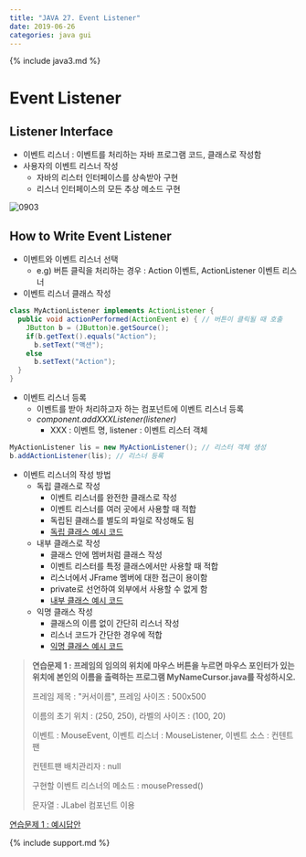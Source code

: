 ```yaml
---
title: "JAVA 27. Event Listener"
date: 2019-06-26
categories: java gui
---
```


{% include java3.md %}

# Event Listener

## Listener Interface

* 이벤트 리스너 : 이벤트를 처리하는 자바 프로그램 코드, 클래스로 작성함
* 사용자의 이벤트 리스너 작성
  * 자바의 리스터 인터페이스를 상속받아 구현
  * 리스너 인터페이스의 모든 추상 메소드 구현
  
![0903](https://user-images.githubusercontent.com/26007107/60154513-80e03c80-9822-11e9-9a39-778588c68d44.png)

## How to Write Event Listener

* 이벤트와 이벤트 리스너 선택
  * e.g) 버튼 클릭을 처리하는 경우 : Action 이벤트, ActionListener 이벤트 리스너
* 이벤트 리스너 클래스 작성

~~~java
class MyActionListener implements ActionListener {
  public void actionPerformed(ActionEvent e) { // 버튼이 클릭될 때 호출
    JButton b = (JButton)e.getSource();
    if(b.getText().equals("Action");
      b.setText("액션");
    else
      b.setText("Action");
  }
}
~~~

* 이벤트 리스너 등록
  * 이벤트를 받아 처리하고자 하는 컴포넌트에 이벤트 리스너 등록
  * *component.addXXXListener(listener)*
    * XXX : 이벤트 명, listener : 이벤트 리스터 객체
    
~~~java
MyActionListener lis = new MyActionListener(); // 리스터 객체 생성
b.addActionListener(lis); // 리스너 등록
~~~

* 이벤트 리스너의 작성 방법
  * 독립 클래스로 작성
    * 이벤트 리스너를 완전한 클래스로 작성
    * 이벤트 리스너를 여러 곳에서 사용할 때 적합
    * 독립된 클래스를 별도의 파일로 작성해도 됨
    * [독립 클래스 예시 코드](https://github.com/DetegiCE/JavaStudy/blob/master/chapter9/IndepClassListener.java)
  * 내부 클래스로 작성
    * 클래스 안에 멤버처럼 클래스 작성
    * 이벤트 리스터를 특정 클래스에서만 사용할 때 적합
    * 리스너에서 JFrame 멤버에 대한 접근이 용이함
    * private로 선언하여 외부에서 사용할 수 없게 함
    * [내부 클래스 예시 코드](https://github.com/DetegiCE/JavaStudy/blob/master/chapter9/InterClassListener.java)
  * 익명 클래스 작성
    * 클래스의 이름 없이 간단히 리스너 작성
    * 리스너 코드가 간단한 경우에 적합
    * [익명 클래스 예시 코드](https://github.com/DetegiCE/JavaStudy/blob/master/chapter9/AnonyClassListener.java)
    
> **연습문제 1 : 프레임의 임의의 위치에 마우스 버튼을 누르면 마우스 포인터가 있는 위치에 본인의 이름을 출력하는 프로그램 MyNameCursor.java를 작성하시오.**
>
> 프레임 제목 : "커서이름", 프레임 사이즈 : 500x500
>
> 이름의 초기 위치 : (250, 250), 라벨의 사이즈 : (100, 20)
>
> 이벤트 : MouseEvent, 이벤트 리스너 : MouseListener, 이벤트 소스 : 컨텐트 팬
>
> 컨텐트팬 배치관리자 : null
>
> 구현할 이벤트 리스너의 메소드 : mousePressed()
>
> 문자열 : JLabel 컴포넌트 이용

[연습문제 1 : 예시답안](https://github.com/DetegiCE/JavaStudy/blob/master/chapter9/MyNameCursor.java)


{% include support.md %}
